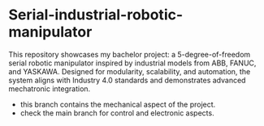 # Serial-industrial-robotic-manipulator
This repository showcases my bachelor project: a 5-degree-of-freedom serial robotic manipulator inspired by industrial models from ABB, FANUC, and YASKAWA. Designed for modularity, scalability, and automation, the system aligns with Industry 4.0 standards and demonstrates advanced mechatronic integration.
* this branch contains the mechanical aspect of the project.
* check the main branch for control and electronic aspects.
